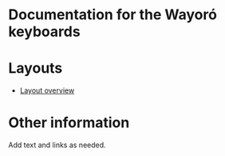 # Documentation for the Wayoró keyboards

# Layouts

-   [Layout overview](layout.md)

# Other information

Add text and links as needed.
